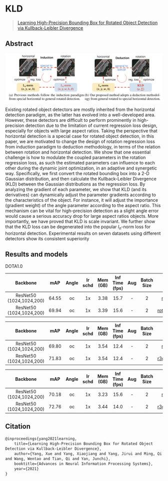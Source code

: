 # KLD
> [Learning High-Precision Bounding Box for Rotated Object Detection via Kullback-Leibler Divergence](https://arxiv.org/pdf/2106.01883.pdf)

<!-- [ALGORITHM] -->
## Abstract

<div align=center>
<img src="https://raw.githubusercontent.com/zytx121/image-host/main/imgs/kld.png" width="800"/>
</div>

Existing rotated object detectors are mostly inherited from the horizontal detection paradigm, as the latter has evolved into a well-developed area. However, these detectors are difficult to perform prominently in high-precision detection due to the limitation of current regression loss design, especially for objects with large aspect ratios. Taking the perspective that horizontal detection is a special case for rotated object detection, in this paper, we are motivated to change the design of rotation regression loss from induction paradigm to deduction methodology, in terms of the relation between rotation and horizontal detection. We show that one essential challenge is how to modulate the coupled parameters in the rotation regression loss, as such the estimated parameters can influence to each other during the dynamic joint optimization, in an adaptive and synergetic way. Specifically, we first convert the rotated bounding box into a 2-D Gaussian distribution, and then calculate the Kullback-Leibler Divergence (KLD) between the Gaussian distributions as the regression loss. By analyzing the gradient of each parameter, we show that KLD (and its derivatives) can dynamically adjust the parameter gradients according to the characteristics of the object. For instance, it will adjust the importance (gradient weight) of the angle parameter according to the aspect ratio. This mechanism can be vital for high-precision detection as a slight angle error would cause a serious accuracy drop for large aspect ratios objects. More importantly, we have proved that KLD is scale invariant. We further show that the KLD loss can be degenerated into the popular $l_{n}$-norm loss for horizontal detection. Experimental results on seven datasets using different detectors show its consistent superiority

## Results and models

DOTA1.0

|    Backbone   |    mAP   | Angle | lr schd | Mem (GB) | Inf Time (fps) | Aug | Batch Size | Configs | Download |
|:------------:|:----------:|:-----------:|:---------:|:---------:|:---------:|:---------:|:---------:|:---------:|:-------------:|
| ResNet50 (1024,1024,200) | 64.55 | oc | 1x | 3.38 | 15.7 | - | 2 | [rotated_retinanet_hbb_r50_fpn_1x_dota_oc](../rotated_retinanet/rotated_retinanet_hbb_r50_fpn_1x_dota_oc.py) |  [model](https://download.openmmlab.com/mmrotate/v0.1.0/rotated_retinanet/rotated_retinanet_hbb_r50_fpn_1x_dota_oc/rotated_retinanet_hbb_r50_fpn_1x_dota_oc-e8a7c7df.pth) &#124; [log](https://download.openmmlab.com/mmrotate/v0.1.0/rotated_retinanet/rotated_retinanet_hbb_r50_fpn_1x_dota_oc/rotated_retinanet_hbb_r50_fpn_1x_dota_oc_20220121_095315.log.json)
| ResNet50 (1024,1024,200) | 69.94 | oc | 1x | 3.39 | 15.6 | - | 2 | [rotated_retinanet_hbb_kld_r50_fpn_1x_dota_oc](./rotated_retinanet_hbb_kld_r50_fpn_1x_dota_oc.py) |  [model](https://download.openmmlab.com/mmrotate/v0.1.0/kld/rotated_retinanet_hbb_kld_r50_fpn_1x_dota_oc/rotated_retinanet_hbb_kld_r50_fpn_1x_dota_oc-49c1f937.pth) &#124; [log](https://download.openmmlab.com/mmrotate/v0.1.0/kld/rotated_retinanet_hbb_kld_r50_fpn_1x_dota_oc/rotated_retinanet_hbb_kld_r50_fpn_1x_dota_oc_20220125_201832.log.json)

|    Backbone   |    mAP   | Angle | lr schd | Mem (GB) | Inf Time (fps) | Aug | Batch Size | Configs | Download |
|:------------:|:----------:|:-----------:|:---------:|:---------:|:---------:|:---------:|:---------:|:---------:|:-------------:|
| ResNet50 (1024,1024,200) | 69.80 | oc | 1x | 3.54 | 12.4 | - | 2 | [r3det_r50_fpn_1x_dota_oc](../r3det/r3det_r50_fpn_1x_dota_oc.py) | [model](https://download.openmmlab.com/mmrotate/v0.1.0/r3det/r3det_r50_fpn_1x_dota_oc/r3det_r50_fpn_1x_dota_oc-b1fb045c.pth) &#124; [log](https://download.openmmlab.com/mmrotate/v0.1.0/r3det/r3det_r50_fpn_1x_dota_oc/r3det_r50_fpn_1x_dota_oc_20220126_191226.log.json)
| ResNet50 (1024,1024,200) | 71.83 | oc | 1x | 3.54 | 12.4 | - | 2 | [r3det_kld_r50_fpn_1x_dota_oc](./r3det_kld_r50_fpn_1x_dota_oc.py) |  [model](https://download.openmmlab.com/mmrotate/v0.1.0/kld/r3det_kld_r50_fpn_1x_dota_oc/r3det_kld_r50_fpn_1x_dota_oc-31866226.pth) &#124; [log](https://download.openmmlab.com/mmrotate/v0.1.0/kld/r3det_kld_r50_fpn_1x_dota_oc/r3det_kld_r50_fpn_1x_dota_oc_20220210_114049.log.json)


|    Backbone   |    mAP   | Angle | lr schd | Mem (GB) | Inf Time (fps) | Aug | Batch Size | Configs | Download |
|:------------:|:----------:|:-----------:|:---------:|:---------:|:---------:|:---------:|:---------:|:---------:|:-------------:|
| ResNet50 (1024,1024,200) | 70.18 | oc | 1x | 3.23 | 15.6 | - | 2 | [r3det_tiny_r50_fpn_1x_dota_oc](../r3det/r3det_tiny_r50_fpn_1x_dota_oc.py) | [model](https://download.openmmlab.com/mmrotate/v0.1.0/r3det/r3det_tiny_r50_fpn_1x_dota_oc/r3det_tiny_r50_fpn_1x_dota_oc-c98a616c.pth) &#124; [log](https://download.openmmlab.com/mmrotate/v0.1.0/r3det/r3det_tiny_r50_fpn_1x_dota_oc/r3det_tiny_r50_fpn_1x_dota_oc_20220209_171624.log.json)
| ResNet50 (1024,1024,200) | 72.76 | oc | 1x | 3.44 | 14.0 | - | 2 | [r3det_tiny_kld_r50_fpn_1x_dota_oc](./r3det_tiny_kld_r50_fpn_1x_dota_oc.py) | [model](https://download.openmmlab.com/mmrotate/v0.1.0/kld/r3det_tiny_kld_r50_fpn_1x_dota_oc/r3det_tiny_kld_r50_fpn_1x_dota_oc-589e142a.pth) &#124; [log](https://download.openmmlab.com/mmrotate/v0.1.0/kld/r3det_tiny_kld_r50_fpn_1x_dota_oc/r3det_tiny_kld_r50_fpn_1x_dota_oc_20220209_172917.log.json)

## Citation
```
@inproceedings{yang2021learning,
	title={Learning High-Precision Bounding Box for Rotated Object Detection via Kullback-Leibler Divergence},
	author={Yang, Xue and Yang, Xiaojiang and Yang, Jirui and Ming, Qi and Wang, Wentao and Tian, Qi and Yan, Junchi},
	booktitle={Advances in Neural Information Processing Systems},
	year={2021}
}
```
